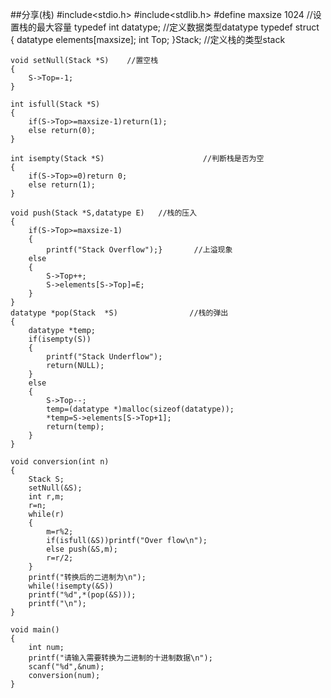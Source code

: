 ##分享(栈)
    #include<stdio.h>
    #include<stdlib.h>
    #define maxsize 1024      //设置栈的最大容量
    typedef int datatype;       //定义数据类型datatype
    typedef struct          
    {
    	datatype elements[maxsize];
    	int Top;
    }Stack;                                    //定义栈的类型stack
    
    void setNull(Stack *S)    //置空栈
    {
    	S->Top=-1;
    }
    
    int isfull(Stack *S)
    {
    	if(S->Top>=maxsize-1)return(1);
    	else return(0);
    }
    
    int isempty(Stack *S)                      //判断栈是否为空
    {
    	if(S->Top>=0)return 0;
    	else return(1);
    }
    
    void push(Stack *S,datatype E)   //栈的压入
    {
    	if(S->Top>=maxsize-1)
    	{
    		printf("Stack Overflow");}       //上溢现象
    	else
    	{
    		S->Top++;
    		S->elements[S->Top]=E;
    	}
    }
    datatype *pop(Stack  *S)                //栈的弹出
    {
    	datatype *temp;
    	if(isempty(S))
    	{
    		printf("Stack Underflow");
    		return(NULL);
    	}
    	else
    	{
    		S->Top--;
    		temp=(datatype *)malloc(sizeof(datatype));
    		*temp=S->elements[S->Top+1];
    		return(temp);
    	}
    }
    
    void conversion(int n)
    {
    	Stack S;
    	setNull(&S);
    	int r,m;
    	r=n;
    	while(r)
    	{
    		m=r%2;
    		if(isfull(&S))printf("Over flow\n");
    		else push(&S,m);
    		r=r/2;
    	}
    	printf("转换后的二进制为\n");
    	while(!isempty(&S))
    	printf("%d",*(pop(&S)));
    	printf("\n");
    }
    
    void main()
    {
        int num;
        printf("请输入需要转换为二进制的十进制数据\n");
        scanf("%d",&num);
        conversion(num);
    }